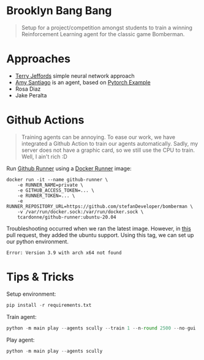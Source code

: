 # Brooklyn Bang Bang

> Setup for a project/competition amongst students to train a winning Reinforcement Learning agent for the classic game Bomberman.

# Approaches

* [Terry Jeffords](agent_code/terry_jeffords/README.md) simple neural network approach
* [Amy Santiago](agent_code/amy_santiago/README.md) is an agent, based on [Pytorch Example](https://pytorch.org/tutorials/intermediate/reinforcement_q_learning.html)
* Rosa Diaz
* Jake Peralta

# Github Actions

> Training agents can be annoying. To ease our work, we have integrated a Github Action to train our agents automatically. Sadly, my server does not have a graphic card, so we still use the CPU to train. Well, I ain't rich :D 

Run [Github Runner](https://docs.github.com/en/actions/hosting-your-own-runners/about-self-hosted-runners) using a [Docker Runner](https://hub.docker.com/r/tcardonne/github-runner/) image:

```shell
docker run -it --name github-runner \
    -e RUNNER_NAME=private \
    -e GITHUB_ACCESS_TOKEN=... \
    -e RUNNER_TOKEN=... \
    -e RUNNER_REPOSITORY_URL=https://github.com/stefanDeveloper/bomberman \
    -v /var/run/docker.sock:/var/run/docker.sock \
    tcardonne/github-runner:ubuntu-20.04
```

Troubleshooting occurred when we ran the latest image. However, in [this](https://github.com/tcardonne/docker-github-runner/issues/22) pull request, they added the ubuntu support. Using this tag, we can set up our python environment. 

```shell
Error: Version 3.9 with arch x64 not found
```

# Tips & Tricks

Setup environment:

```python
pip install -r requirements.txt
```

Train agent:

```python
python -m main play --agents scully --train 1 --n-round 2500 --no-gui
```

Play agent:

```python
python -m main play --agents scully
```
